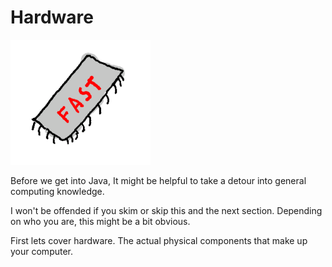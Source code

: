 # Hardware
<img src="/hardware/header.png" height="200px"/>

Before we get into Java, It might be helpful to take a detour into
general computing knowledge.

I won't be offended if you skim or skip this and the next section. Depending on who you are,
this might be a bit obvious.

First lets cover hardware. The actual physical components that make up your computer.